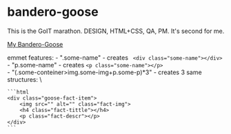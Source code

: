 # bandero-goose
This is the GoIT marathon. DESIGN, HTML+CSS, QA, PM. It's second for me.  
  
[My Bandero-Goose](https://bandero-goose.netlify.app/)  
  
emmet features:
    - ".some-name" - creates  ``` <div class="some-name"></div>```  \
    - "p.some-name" - creates  ```<p class="some-name"></p>```  \
    - "(.some-conteiner>img.some-img+p.some-p)*3" - creates 3 same structures:  \
    
    ```html  
    <div class="goose-fact-item">  
        <img src="" alt="" class="fact-img">  
        <h4 class="fact-tittle"></h4>  
        <p class="fact-descr"></p>  
    </div>  
    ```
